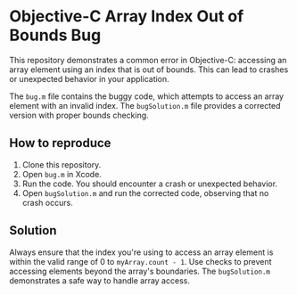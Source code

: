 # Objective-C Array Index Out of Bounds Bug

This repository demonstrates a common error in Objective-C: accessing an array element using an index that is out of bounds.  This can lead to crashes or unexpected behavior in your application.

The `bug.m` file contains the buggy code, which attempts to access an array element with an invalid index. The `bugSolution.m` file provides a corrected version with proper bounds checking.

## How to reproduce

1. Clone this repository.
2. Open `bug.m` in Xcode.
3. Run the code. You should encounter a crash or unexpected behavior. 
4. Open `bugSolution.m` and run the corrected code, observing that no crash occurs.

## Solution

Always ensure that the index you're using to access an array element is within the valid range of 0 to `myArray.count - 1`.  Use checks to prevent accessing elements beyond the array's boundaries.  The `bugSolution.m` demonstrates a safe way to handle array access.